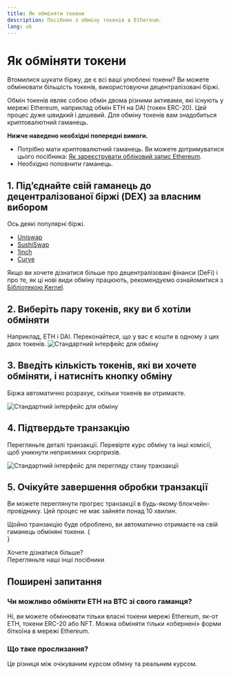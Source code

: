 ```yaml
---
title: Як обміняти токени
description: Посібник з обміну токенів в Ethereum.
lang: uk
---
```


# Як обміняти токени

Втомилися шукати біржу, де є всі ваші улюблені токени? Ви можете обмінювати більшість токенів, використовуючи децентралізовані біржі.

Обмін токенів являє собою обмін двома різними активами, які існують у мережі Ethereum, наприклад обмін ETH на DAI (токен ERC-20). Цей процес дуже швидкий і дешевий. Для обміну токенів вам знадобиться криптовалютний гаманець.

**Нижче наведено необхідні попередні вимоги.**

- Потрібно мати криптовалютний гаманець. Ви можете дотримуватися цього посібника: [Як зареєструвати обліковий запис Ethereum](/guides/how-to-register-an-ethereum-account/).
- Необхідно поповнити гаманець.

## 1. Під’єднайте свій гаманець до децентралізованої біржі (DEX) за власним вибором

Ось деякі популярні біржі.

- [Uniswap](https://app.uniswap.org/#/swap)
- [SushiSwap](https://www.sushi.com/swap)
- [1inch](https://app.1inch.io/#/1/unified/swap/ETH/DAI)
- [Curve](https://curve.fi/#/ethereum/swap)

Якщо ви хочете дізнатися більше про децентралізовані фінанси (DeFi) і про те, як ці нові види обміну працюють, рекомендуємо ознайомитися з [ Бібліотекою Kernel](https://library.kernel.community/Topic+-+DeFi/Topic+-+DeFi).

## 2. Виберіть пару токенів, яку ви б хотіли обміняти

Наприклад, ETH і DAI. Переконайтеся, що у вас є кошти в одному з цих двох токенів. ![Стандартний інтерфейс для обміну](./swap1.png)

## 3. Введіть кількість токенів, які ви хочете обміняти, і натисніть кнопку обміну

Біржа автоматично розрахує, скільки токенів ви отримаєте.

![Стандартний інтерфейс для обміну](./swap2.png)

## 4. Підтвердьте транзакцію

Перегляньте деталі транзакції. Перевірте курс обміну та інші комісії, щоб уникнути неприємних сюрпризів.

![Стандартний інтерфейс для перегляду стану транзакції](./swap3.png)

## 5. Очікуйте завершення обробки транзакції

Ви можете переглянути прогрес транзакції в будь-якому блокчейн-провіднику. Цей процес не має зайняти понад 10 хвилин.

Щойно транзакцію буде оброблено, ви автоматично отримаєте на свій гаманець обміняні токени.
{
<br />
}

<InfoBanner shouldSpaceBetween emoji=":eyes:">
  <div>Хочете дізнатися більше?</div>
  <ButtonLink to="/guides/">
    Перегляньте наші інші посібники
  </ButtonLink>
</InfoBanner>

## Поширені запитання

### Чи можливо обміняти ETH на BTC зі свого гаманця?

Ні, ви можете обмінювати тільки власні токени мережі Ethereum, як-от ETH, токени ERC-20 або NFT. Можна обміняти тільки «‎обернені» форми біткоїна в мережі Ethereum.

### Що таке прослизання?

Це різниця між очікуваним курсом обміну та реальним курсом.
